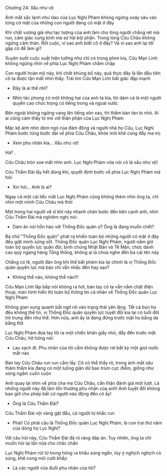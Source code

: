 




Chương 24: Xấu như vịt

Ánh mắt sắc lạnh như dao của Lục Nghị Phàm không ngừng xoáy sâu vào từng cơ mặt của những con người đang có mặt ở đây

Khí chất vương giả như tạc tượng của anh làm cho lòng người chẳng rét mà run, cảm giác cung kính mà sợ hãi bội phần. Trong lòng Cửu Châu không ngừng cảm thán. Rốt cuộc, vì sao anh biết cô ở đây? Và vì sao anh lại tới gặp cô để làm gì?

Xuyên suốt cuộc xuất hiện tưởng như chỉ có trong phim kia, Cửu Mạn Linh không ngừng nhìn về phía Lục Nghị Phàm chằm chặp

Con người hoàn mỹ này, khí chất khủng bố này, quả thực đây là lần đầu tiên cô ta được tận mắt nhìn thấy. Trái tim Cửu Mạn Linh bất giác đập mạnh

- Đây là ai thế nhỉ?

- Nhìn tác phong có một không hai của anh ta kìa, tôi dám cá là một người quyền cao chức trọng có tiếng trong và ngoài nước


Bên ngoài không ngừng vang lên tiếng xôn xao, thì thầm bàn tán to nhỏ. Ai ai cũng cảm thấy tò mò với thân phận của Lục Nghị Phàm

Mặc kệ ánh nhìn dòm ngó của đám đông và người nhà họ Cửu, Lục Nghị Phàm bước từng bước dài về phía Cửu Châu, khóe môi khẽ cong đầy ma mị:

- Xem phu nhân kìa... Xấu như vịt!

Hả? .

Cửu Châu tròn xoe mắt nhìn anh. Lục Nghị Phàm vừa nói cô là xấu như vịt!

Cửu Thẩm Đài lấy hết dũng khí, quyết định bước về phía Lục Nghị Phàm mà hỏi:

- Xin hỏi... Anh là ai?

Ngay cả một cái liếc mắt Lục Nghị Phàm cũng không thèm nhìn ông ta, chỉ nhìn một mình Cửu Châu mà thôi

Một trong hai người vệ sĩ khi nãy nhanh chân bước đến bên cạnh anh, nhìn Cửu Thẩm Đài mà nghiêm nghị nói:

- Dám ăn nói hỗn hào với Thống Đốc quân ư? Ông là đang muốn chết?


Ba chữ "Thống Đốc quân" phát ra khiến toàn bộ những người có mặt ở đây đều giật mình sửng sốt. Thống Đốc quân Lục Nghị Phàm, người nắm giữ toàn bộ quyền lực quân đội, binh chủng Nhật Bản và Tề Mãn, chức danh cao quý ngang hàng Tổng thống, không ai là chưa nghe đến ba cái tên này

Chẳng có lẽ, người đàn ông khí thế bất phàm kia lại chính là vị Thống Đốc quân quyền lực mà báo chí vẫn nhắc đến hay sao?

- Không thể nào, không thể nào!!!

Cửu Mạn Linh lắp bắp nói không ra hơi, bàn tay cô ta vẫn nắm chặt điện thoại, màn hình hiển thị toàn bộ thông tin cá nhân về Thống Đốc quân Lục Nghị Phàm

Không gian xung quanh bất ngờ rơi vào trạng thái yên lặng. Tất cả bọn họ đều không thể tin, vị Thống Đốc quân quyền lực tuyệt đối kia lại có tuổi đời trẻ trung đến như thế. Hơn nữa, anh ấy là đang đứng trước mặt họ bằng da bằng thịt

Lục Nghị Phàm đưa tay lôi ra một chiếc khăn giấy nhỏ, đẩy đến trước mặt Cửu Châu, hờ hững nói:

- Lau sạch đi. Phu nhân của tôi cấm không được rơi bất kỳ một giọt nước mắt nào

Bàn tay Cửu Châu run run cầm lấy. Cô có thể thấy rõ, trong ánh mắt sâu thăm thẳm kia đang có một luồng giận dữ bao trùm cực điểm, giống như sóng ngầm cuồn cuộn

Anh quay lại nhìn về phía cha mẹ Cửu Châu, cẩn thận đánh giá một lượt. Là những người này đã làm tổn thương phu nhân của anh! Anh tuyệt đối không bao giờ cho phép bất cứ người nào động đến cô ấy!

- Ông là Cửu Thẩm Đài?

Cửu Thẩm Đài vội vàng gật đầu, cả người tự khắc run

- Phải! Có phải cậu là Thống Đốc quân Lục Nghị Phàm, là con trai thứ năm của dòng họ Lục Nghị?

Với câu hỏi này, Cửu Thẩm Đài đã rõ ràng đáp án. Tuy nhiên, ông ta chỉ muốn hỏi lại lần nữa cho chắc chắn

Lục Nghị Phàm rút từ trong hông ra khẩu súng ngắn, tùy ý nghịch nghịch cò súng, khẽ cong môi cười khẩy:

- Là các người vừa đuổi phu nhân của tôi?




